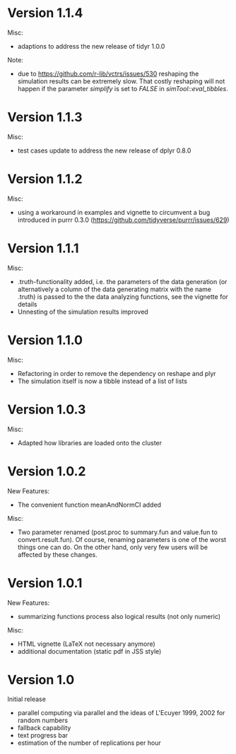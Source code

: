 Version 1.1.4
=========================

Misc: 

* adaptions to address the new release of tidyr 1.0.0 

Note: 

* due to https://github.com/r-lib/vctrs/issues/530 reshaping the simulation results can be extremely slow. That costly reshaping will not happen if the parameter *simplify* is set to *FALSE* in *simTool::eval_tibbles*. 


Version 1.1.3
=========================

Misc: 

* test cases update to address the new release of dplyr 0.8.0 

Version 1.1.2
=========================

Misc: 

* using a workaround in examples and vignette to circumvent a bug introduced in purrr 0.3.0 (https://github.com/tidyverse/purrr/issues/629)


Version 1.1.1
=========================

Misc: 

* .truth-functionality added, i.e. the parameters of the data generation (or alternatively a column of the data generating matrix with the name .truth) is passed to the the data analyzing functions, see the vignette for details
* Unnesting of the simulation results improved



Version 1.1.0
=========================

Misc: 

* Refactoring in order to remove the dependency on reshape and plyr
* The simulation itself is now a tibble instead of a list of lists



Version 1.0.3
=========================

Misc:

* Adapted how libraries are loaded onto the cluster



Version 1.0.2
=========================

New Features:

* The convenient function meanAndNormCI added

Misc:

* Two parameter renamed (post.proc to summary.fun and value.fun to convert.result.fun). 
  Of course, renaming parameters is one of the worst things one can do. On the other
  hand, only very few users will be affected by these changes.


Version 1.0.1
=========================

New Features:

* summarizing functions process also logical results (not only numeric)

Misc:

* HTML vignette (LaTeX not necessary anymore)
* additional documentation  (static pdf in JSS style)


Version 1.0
=========================

Initial release

* parallel computing via parallel and the ideas of L'Ecuyer 1999, 2002 for random numbers
* fallback capability
* text progress bar
* estimation of the number of replications per hour

